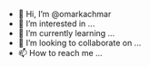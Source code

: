 - 👋 Hi, I’m @omarkachmar
- 👀 I’m interested in ...
- 🌱 I’m currently learning ...
- 💞️ I’m looking to collaborate on ...
- 📫 How to reach me ...

<!---
omarkachmar/omarkachmar is a ✨ special ✨ repository because its `README.md` (this file) appears on your GitHub profile.
You can click the Preview link to take a look at your changes.
--->
